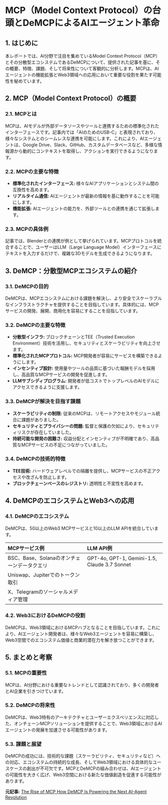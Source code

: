 # MCP（Model Context Protocol）の台頭とDeMCPによるAIエージェント革命

## 1. はじめに

本レポートでは、AI分野で注目を集めているModel Context Protocol（MCP）とその分散型エコシステムであるDeMCPについて、提供された記事を基に、その概要、特徴、課題、そして将来性について客観的に分析します。MCPは、AIエージェントの機能拡張とWeb3領域への応用において重要な役割を果たす可能性を秘めています。

## 2. MCP（Model Context Protocol）の概要

### 2.1. MCPとは

MCPは、AIモデルが外部データソースやツールと連携するための標準化されたインターフェースです。記事内では「AIのためのUSB-C」と表現されており、様々なシステムとのシームレスな連携を可能にします。これにより、AIエージェントは、Google Drive、Slack、GitHub、カスタムデータベースなど、多様な情報源から動的にコンテキストを取得し、アクションを実行できるようになります。

### 2.2. MCPの主要な特徴

* **標準化されたインターフェース:** 様々なAIアプリケーションとシステム間の互換性を高めます。
* **リアルタイム通信:** AIエージェントが最新の情報を基に動作することを可能にします。
* **機能拡張:** AIエージェントの能力を、外部ツールとの連携を通じて拡張します。

### 2.3. MCPの具体例

記事では、Blenderとの連携が例として挙げられています。MCPプロトコルを統合することで、ユーザーはLLM（Large Language Model）インターフェースにテキストを入力するだけで、複雑な3Dモデルを生成できるようになります。

## 3. DeMCP：分散型MCPエコシステムの紹介

### 3.1. DeMCPの目的

DeMCPは、MCPエコシステムにおける課題を解決し、より安全でスケーラブルなインフラストラクチャを提供することを目指しています。具体的には、MCPサービスの開発、展開、商用化を容易にすることを目指しています。

### 3.2. DeMCPの主要な特徴

* **分散型インフラ:** ブロックチェーンとTEE（Trusted Execution Environment）技術を活用し、セキュリティとスケーラビリティを向上させます。
* **標準化されたMCPプロトコル:** MCP開発者が容易にサービスを構築できるようにします。
* **インセンティブ設計:** 使用量やツールの品質に基づいた報酬モデルを採用し、高品質なMCPサービスの開発を促進します。
* **LLMサブシディプログラム:** 開発者が低コストでトップレベルのAIモデルにアクセスできるように支援します。

### 3.3. DeMCPが解決を目指す課題

* **スケーラビリティの制限:** 従来のMCPは、リモートアクセスやモジュール統合に課題がありました。
* **セキュリティとプライバシーの問題:** 監督と保護の欠如により、セキュリティリスクが存在していました。
* **持続可能な開発の困難さ:** 収益分配とインセンティブが不明確であり、高品質なMCPサービスの不足につながっていました。

### 3.4. DeMCPの技術的特徴

* **TEE技術:** ハードウェアレベルでの隔離を提供し、MCPサービスの不正アクセスや改ざんを防止します。
* **ブロックチェーンベースのレジストリ:** 透明性と不変性を高めます。

## 4. DeMCPのエコシステムとWeb3への応用

### 4.1. DeMCPのエコシステム

DeMCPは、50以上のWeb3 MCPサービスと10以上のLLM APIを統合しています。

| MCPサービス例 | LLM API例 |
| :------------------------------------------ | :----------------------------- |
| BSC、Base、Solanaのオンチェーンデータクエリ | GPT-4o, GPT-1, Gemini-1.5, Claude 3.7 Sonnet |
| Uniswap、Jupiterでのトークン取引 | |
| X、Telegramのソーシャルメディア管理 | |

### 4.2. Web3におけるDeMCPの役割

DeMCPは、Web3領域におけるMCPハブとなることを目指しています。これにより、AIエージェント開発者は、様々なWeb3エージェントを容易に構築し、Web3空間でのエコシステム価値と商業的潜在力を解き放つことができます。

## 5. まとめと考察

### 5.1. MCPの重要性

MCPは、AI分野における重要なトレンドとして認識されており、多くの開発者とAI企業を引きつけています。

### 5.2. DeMCPの将来性

DeMCPは、Web3特有のアーキテクチャとユーザーエクスペリエンスに対応した、オンチェーンMCPソリューションを提供することで、Web3領域におけるAIエージェントの発展を加速させる可能性があります。

### 5.3. 課題と展望

DeMCPの成功には、技術的な課題（スケーラビリティ、セキュリティなど）への対応、エコシステムの持続的な成長、そしてWeb3領域における具体的なユースケースの創出が不可欠です。MCPとDeMCPの組み合わせは、AIエージェントの可能性を大きく広げ、Web3空間における新たな価値創造を促進する可能性があります。


**元記事:** [The Rise of MCP How DeMCP Is Powering the Next AI-Agent Revolution](https://u.today/press-releases/the-rise-of-mcp-how-demcp-is-powering-the-next-ai-agent-revolution)